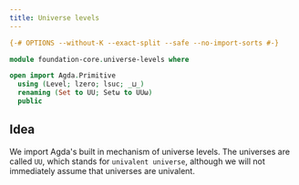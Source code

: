 ```yaml
---
title: Universe levels
---
```


```agda
{-# OPTIONS --without-K --exact-split --safe --no-import-sorts #-}

module foundation-core.universe-levels where

open import Agda.Primitive
  using (Level; lzero; lsuc; _⊔_)
  renaming (Set to UU; Setω to UUω)
  public
```

## Idea

We import Agda's built in mechanism of universe levels. The universes are called `UU`, which stands for `univalent universe`, although we will not immediately assume that universes are univalent.
